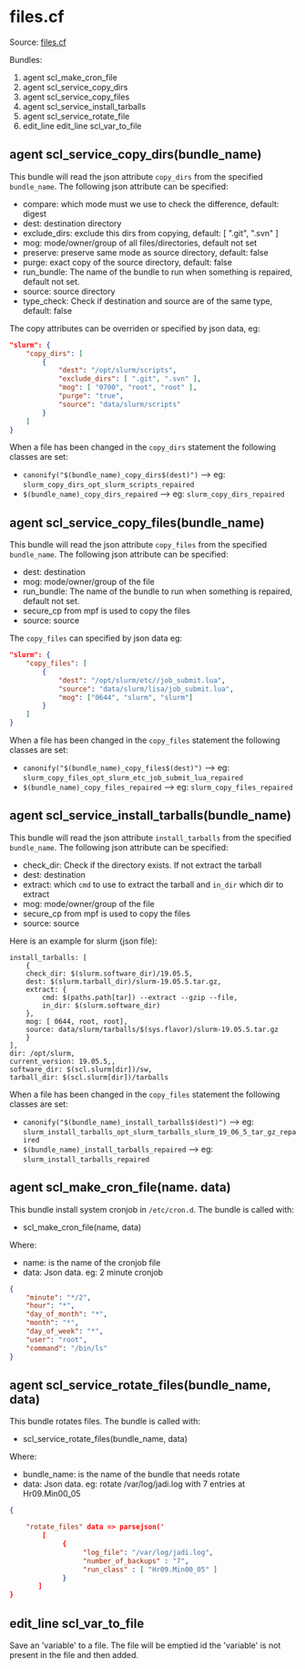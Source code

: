 # files.cf

Source: [files.cf](/masterfiles/lib/scl/files.cf)

Bundles:
 1. agent scl_make_cron_file
 1. agent scl_service_copy_dirs
 1. agent scl_service_copy_files
 1. agent scl_service_install_tarballs
 1. agent scl_service_rotate_file
 1. edit_line edit_line scl_var_to_file

## agent scl_service_copy_dirs(bundle_name)

This bundle will read the json attribute `copy_dirs` from the specified `bundle_name`. The following json
attribute can be specified:
 * compare: which mode must we use to check the difference, default: digest
 * dest: destination directory
 * exclude_dirs:  exclude this dirs from copying, default: [ ".git", ".svn" ]
 * mog: mode/owner/group  of all files/directories, default not set
 * preserve: preserve same mode as source directory, default: false
 * purge: exact copy of the source directory, default: false
 * run_bundle: The name of the bundle to run when something is repaired, default not set.
 * source: source directory
 * type_check:  Check if destination and source are of the same type, default: false

The  copy attributes can be overriden or specified  by json data, eg:
```json
"slurm": {
    "copy_dirs": [
        {
            "dest": "/opt/slurm/scripts",
            "exclude_dirs": [ ".git", ".svn" ],
            "mog": [ "0700", "root", "root" ],
            "purge": "true",
            "source": "data/slurm/scripts"
        }
    ]
}
```

When a file has been changed in the `copy_dirs` statement the following classes are set:
 * `canonify("$(bundle_name)_copy_dirs$(dest)")` --> eg: `slurm_copy_dirs_opt_slurm_scripts_repaired`
 * `$(bundle_name)_copy_dirs_repaired` --> eg: `slurm_copy_dirs_repaired`


## agent scl_service_copy_files(bundle_name)

This bundle will read the json attribute `copy_files` from the specified `bundle_name`. The following json
attribute can be specified:
 * dest: destination
 * mog: mode/owner/group of the file
 * run_bundle: The name of the bundle to run when something is repaired, default not set.
 * secure_cp from mpf is used to copy the files
 * source: source

The `copy_files` can specified by json data eg:
```json
"slurm": {
    "copy_files": [
        {
            "dest": "/opt/slurm/etc//job_submit.lua",
            "source": "data/slurm/lisa/job_submit.lua",
            "mog": ["0644", "slurm", "slurm"]
        }
    ]
}
```

When a file has been changed in the `copy_files` statement the following classes are set:
 * `canonify("$(bundle_name)_copy_files$(dest)")` --> eg: `slurm_copy_files_opt_slurm_etc_job_submit_lua_repaired`
 * `$(bundle_name)_copy_files_repaired` --> eg: `slurm_copy_files_repaired`

## agent scl_service_install_tarballs(bundle_name)

This bundle will read the json attribute `install_tarballs` from the specified `bundle_name`. The following json
attribute can be specified:
 * check_dir:  Check if the directory exists. If not extract the tarball
 * dest:  destination
 * extract:  which `cmd` to use to extract the tarball and `in_dir` which dir to extract
 * mog: mode/owner/group of the file
 * secure_cp from mpf is used to copy the files
 * source: source

Here is an example for slurm (json file):
```#json
install_tarballs: [
    {
    check_dir: $(slurm.software_dir)/19.05.5,
    dest: $(slurm.tarball_dir)/slurm-19.05.5.tar.gz,
    extract: {
        cmd: $(paths.path[tar]) --extract --gzip --file,
        in_dir: $(slurm.software_dir)
    },
    mog: [ 0644, root, root],
    source: data/slurm/tarballs/$(sys.flavor)/slurm-19.05.5.tar.gz
    }
],
dir: /opt/slurm,
current_version: 19.05.5,,
software_dir: $(scl.slurm[dir])/sw,
tarball_dir: $(scl.slurm[dir])/tarballs
```

When a file has been changed in the `copy_files` statement the following classes are set:
 * `canonify("$(bundle_name)_install_tarballs$(dest)")` --> eg: `slurm_install_tarballs_opt_slurm_tarballs_slurm_19_06_5_tar_gz_repaired`
 * `$(bundle_name)_install_tarballs_repaired` --> eg: `slurm_install_tarballs_repaired`

## agent scl_make_cron_file(name. data)

This bundle install system cronjob in `/etc/cron.d`. The bundle is called with:
 * scl_make_cron_file(name, data)

Where:
 * name: is the name of the cronjob file
 * data: Json data. eg: 2 minute cronjob
```json
{
    "minute": "*/2",
    "hour": "*",
    "day_of_month": "*",
    "month": "*",
    "day_of_week": "*",
    "user": "root",
    "command": "/bin/ls"
}
```

## agent scl_service_rotate_files(bundle_name, data)

This bundle rotates files. The bundle is called with:
 * scl_service_rotate_files(bundle_name, data)

Where:
 * bundle_name: is the name of the bundle that needs rotate
 * data: Json data. eg: 
     rotate /var/log/jadi.log with 7 entries at Hr09.Min00_05
```json
{

    "rotate_files" data => parsejson('
        [
             {
                  "log_file": "/var/log/jadi.log",
                  "number_of_backups" : "7",
                  "run_class" : [ "Hr09.Min00_05" ]
             }
       ]
}
```
## edit_line scl_var_to_file

Save an 'variable' to a file.  The file will be emptied id the 'variable' is not
present in the file and then added.


